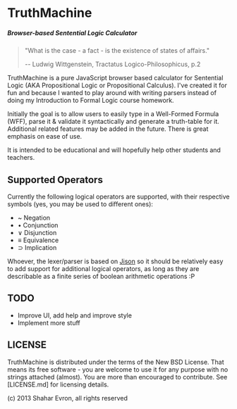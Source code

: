 TruthMachine
==========================================================
#####   Browser-based Sentential Logic Calculator    #####

>  "What is the case - a fact - is the existence of states of affairs."
>
>  -- Ludwig Wittgenstein,
>     Tractatus Logico-Philosophicus, p.2

TruthMachine is a pure JavaScript browser based calculator for Sentential Logic
(AKA Propositional Logic or Propositional Calculus). I've created it for fun
and because I wanted to play around with writing parsers instead of doing my
Introduction to Formal Logic course homework.

Initially the goal is to allow users to easily type in a Well-Formed Formula
(WFF), parse it & validate it syntactically and generate a truth-table for
it. Additional related features may be added in the future. There is great
emphasis on ease of use.

It is intended to be educational and will hopefully help other students and
teachers.


Supported Operators
-------------------
Currently the following logical operators are supported, with their respective
symbols (yes, you may be used to different ones):

 - ~ Negation
 - • Conjunction
 - ∨ Disjunction
 - ≡ Equivalence
 - ⊃ Implication

Whoever, the lexer/parser is based on [Jison](http://zaach.github.io/jison/) so it
should be relatively easy to add support for additional logical operators, as
long as they are describable as a finite series of boolean arithmetic operations :P


TODO
----
 - Improve UI, add help and improve style
 - Implement more stuff


LICENSE
-------
TruthMachine is distributed under the terms of the New BSD License. That means
its free software - you are welcome to use it for any purpose with no strings
attached (almost). You are more than encouraged to contribute. See [LICENSE.md]
for licensing details.

 (c) 2013 Shahar Evron, all rights reserved

